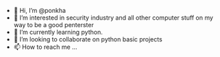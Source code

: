 - 👋 Hi, I’m @ponkha
- 👀 I’m interested in security industry and all other computer stuff on my way to be a good penterster 
- 🌱 I’m currently learning  python.
- 💞️ I’m looking to collaborate on python basic projects
- 📫 How to reach me ...

<!---
ponkha/ponkha is a ✨ special ✨ repository because its `README.md` (this file) appears on your GitHub profile.
You can click the Preview link to take a look at your changes.
--->
